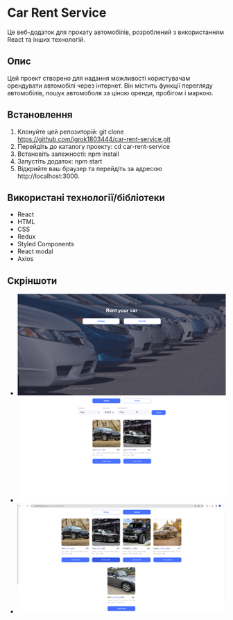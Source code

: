 # Car Rent Service

Це веб-додаток для прокату автомобілів, розроблений з використанням React та інших технологій.

## Опис

Цей проект створено для надання можливості користувачам орендувати автомобілі через інтернет. Він містить функції перегляду автомобілів, пошук автомоболя за ціною оренди, пробігом і маркою.

## Встановлення

1. Клонуйте цей репозиторій: git clone https://github.com/igrok1803444/car-rent-service.git
2. Перейдіть до каталогу проекту: cd car-rent-service
3. Встановіть залежності: npm install
4. Запустіть додаток: npm start
5. Відкрийте ваш браузер та перейдіть за адресою http://localhost:3000.

## Використані технології/бібліотеки

- React
- HTML
- CSS
- Redux
- Styled Components
- React modal
- Axios

## Скріншоти

- ![alt text](image.png)
- ![alt text](image-1.png)
- ![alt text](image-2.png)
